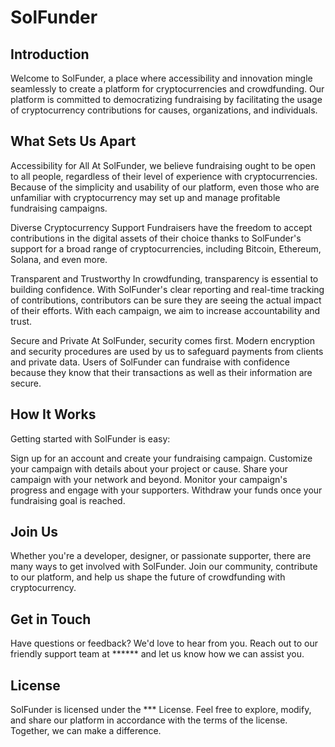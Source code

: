 # SolFunder

## Introduction
Welcome to SolFunder, a place where accessibility and innovation mingle seamlessly to create a platform for cryptocurrencies and crowdfunding. Our platform is committed to democratizing fundraising by facilitating the usage of cryptocurrency contributions for causes, organizations, and individuals.

## What Sets Us Apart
Accessibility for All At SolFunder, we believe fundraising ought to be open to all people, regardless of their level of experience with cryptocurrencies. Because of the simplicity and usability of our platform, even those who are unfamiliar with cryptocurrency may set up and manage profitable fundraising campaigns.

Diverse Cryptocurrency Support Fundraisers have the freedom to accept contributions in the digital assets of their choice thanks to SolFunder's support for a broad range of cryptocurrencies, including Bitcoin, Ethereum, Solana, and even more.

Transparent and Trustworthy In crowdfunding, transparency is essential to building confidence. With SolFunder's clear reporting and real-time tracking of contributions, contributors can be sure they are seeing the actual impact of their efforts. With each campaign, we aim to increase accountability and trust.

Secure and Private At SolFunder, security comes first. Modern encryption and security procedures are used by us to safeguard payments from clients and private data. Users of SolFunder can fundraise with confidence because they know that their transactions as well as their information are secure.

## How It Works
Getting started with SolFunder is easy:

Sign up for an account and create your fundraising campaign. Customize your campaign with details about your project or cause. Share your campaign with your network and beyond. Monitor your campaign's progress and engage with your supporters. Withdraw your funds once your fundraising goal is reached.

## Join Us
Whether you're a developer, designer, or passionate supporter, there are many ways to get involved with SolFunder. Join our community, contribute to our platform, and help us shape the future of crowdfunding with cryptocurrency.

## Get in Touch
Have questions or feedback? We'd love to hear from you. Reach out to our friendly support team at ****** and let us know how we can assist you.

## License
SolFunder is licensed under the *** License. Feel free to explore, modify, and share our platform in accordance with the terms of the license. Together, we can make a difference.